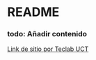 # README

### todo: Añadir contenido

[Link de sitio por Teclab UCT](https://teclab.uct.cl/~nicolas.riquelme/)
